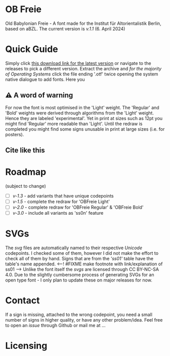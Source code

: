 <!-- Think about a logo for the font? -->
<!-- Short Explanation, #FIXME take the one from the Font Description-->
# OB Freie
Old Babylonian Freie - A font made for the Institut für Altorientalistik Berlin, based on aBZL. 
The current version is *v.1.1* (6. April 2024)

<!-- PLANS: 
#TODO: Create Folders: SVG and Fonts
#TODO: Create a Short Manual
#TODO: Implement Licenses -- CC.BY.SA.4 for the SVGs and OFL for the Fonts; Both als License Files in the project. 
#TODO: Add DOI and ORCID if I get both these things
The short manual has to be: 
How to download
How to install 
What you shouldn't use it for 

# [I'm an inline-style link](https://www.google.com)

-->

# Quick Guide 
<!-- Go to release (IMAGE) download, select and double-click. For an extensive Documentation of the making of the font go to refubium/opendanes/doi whatever!
https://github.com/crzfub/OB-Freie/releases/latest/download/OBFreie.zip
link zur neuesten version zum klicken!
 -->
Simply click [this download link for the latest version](https://github.com/crzfub/OB-Freie/releases/latest/download/OBFreie.zip) or navigate to the releases to pick a different version. 
Extract the archive and *for the majority of Operating Systems* click the file ending '.otf' twice opening the system native dialogue to add fonts. Here you  

## ⚠️ A word of warning 
<!-- Small explanation of the current limitations of this font. -->
For now the font is most optimised in the 'Light' weight. The 'Regular' and 'Bold' weights were derived through algorithms from the 'Light' weight. Hence they are labeled 'experimental'. Yet in print at sizes such as 12pt you might find 'Regular' more readable than 'Light'. Until the redraw is completed you might find some signs unusable in print at large sizes (i.e. for posters). 

## Cite like this
<!-- give a citation example in a code-block, maybe a .bib file? think about that! #TODO bibfile once I have a DOI and everything -->

<!-- # Version History: v.1.1 -->

<!-- create this bib file: 
@misc{Ziegeler_2024, title={OB Freie}, url={https://github.com/crzfub/OB-Freie/}, journal={Github}, publisher={Institut für Altorientalistik - Freie Universität Berlin}, author={Ziegeler, Corvin Richard}, year={2024}, month={Apr}} 

and add this: MLA9
Ziegeler, Corvin Richard. “OB Freie.” *Github*, v.1.1, Institut Für Altorientalistik - Freie Universität Berlin, 6 Apr. 2024, https://github.com/crzfub/OB-Freie/. 

however - change the "Github" thing to refubium and include doi if we get one?

-->

# Roadmap
(subject to change)
- [ ] *v-1.3* - add variants that have unique codepoints
- [ ] *v-1.5* - complete the redraw for 'OBFreie Light' 
- [ ] *v-2.0* - complete redraw for 'OBFreie Regular' & 'OBFreie Bold'
- [ ] *v-3.0* - include all variants as 'ss0n' feature

# SVGs
<!-- FIXME:Rename ligatures to u123123u200du222222 etc. -->
 The *svg* files are automatically named to their respective *Unicode* codepoints. I checked some of them, however I did not make the effort to check all of them by hand. Signs that are from the *'ss01'* table have the table's name appended. <--! #FIXME make footnote with link/explanation of ss01 --> Unlike the font itself the *svgs* are licensed through CC BY-NC-SA 4.0. 
 Due to the slightly cumbersome process of generating SVGs for an open type font - I only plan to update these on major releases for now. 
# Contact 
<!-- Insert a Mailadress with a prefix i.e. font@cziegeler.com -->
If a sign is missing, attached to the wrong codepoint, you need a small number of signs in higher quality, or have any other problem/idea. Feel free to open an *issue* through Github or mail me at ...

# Licensing 
<!-- give short rundown of what the two licenses apply to, and what you should not do-->